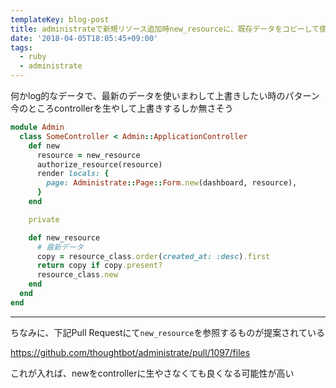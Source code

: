 ```yaml
---
templateKey: blog-post
title: administrateで新規リソース追加時new_resourceに、既存データをコピーして使う
date: '2018-04-05T18:05:45+09:00'
tags:
  - ruby
  - administrate
---
```


何かlog的なデータで、最新のデータを使いまわして上書きしたい時のパターン
今のところcontrollerを生やして上書きするしか無さそう

```ruby
module Admin
  class SomeController < Admin::ApplicationController
    def new
      resource = new_resource
      authorize_resource(resource)
      render locals: {
        page: Administrate::Page::Form.new(dashboard, resource),
      }
    end

    private

    def new_resource
      # 最新データ
      copy = resource_class.order(created_at: :desc).first
      return copy if copy.present?     
      resource_class.new
    end
  end
end
```

---

ちなみに、下記Pull Requestにて`new_resource`を参照するものが提案されている

https://github.com/thoughtbot/administrate/pull/1097/files

これが入れば、newをcontrollerに生やさなくても良くなる可能性が高い
